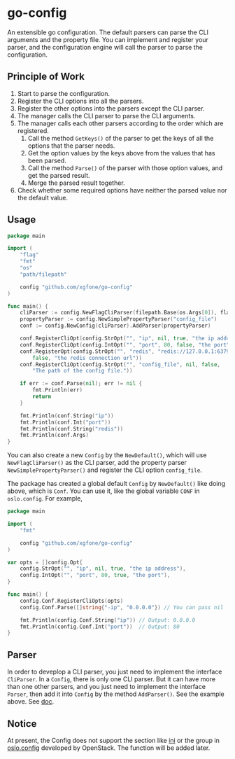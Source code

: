 # go-config
An extensible go configuration. The default parsers can parse the CLI arguments and the property file. You can implement and register your parser, and the configuration engine will call the parser to parse the configuration.

## Principle of Work

1. Start to parse the configuration.
2. Register the CLI options into all the parsers.
3. Register the other options into the parsers except the CLI parser.
4. The manager calls the CLI parser to parse the CLI arguments.
5. The manager calls each other parsers according to the order which are registered.
    1. Call the method `GetKeys()` of the parser to get the keys of all the options that the parser needs.
    2. Get the option values by the keys above from the values that has been parsed.
    3. Call the method `Parse()` of the parser with those option values, and get the parsed result.
    4. Merge the parsed result together.
6. Check whether some required options have neither the parsed value nor the default value.

## Usage
```go
package main

import (
	"flag"
	"fmt"
	"os"
	"path/filepath"

	config "github.com/xgfone/go-config"
)

func main() {
	cliParser := config.NewFlagCliParser(filepath.Base(os.Args[0]), flag.ExitOnError)
	propertyParser := config.NewSimplePropertyParser("config_file")
	conf := config.NewConfig(cliParser).AddParser(propertyParser)

	conf.RegisterCliOpt(config.StrOpt("", "ip", nil, true, "the ip address"))
	conf.RegisterCliOpt(config.IntOpt("", "port", 80, false, "the port"))
	conf.RegisterOpt(config.StrOpt("", "redis", "redis://127.0.0.1:6379/0",
		false, "the redis connection url"))
	conf.RegisterCliOpt(config.StrOpt("", "config_file", nil, false,
		"The path of the config file."))

	if err := conf.Parse(nil); err != nil {
		fmt.Println(err)
		return
	}

	fmt.Println(conf.String("ip"))
	fmt.Println(conf.Int("port"))
	fmt.Println(conf.String("redis"))
	fmt.Println(conf.Args)
}
```

You can also create a new `Config` by the `NewDefault()`, which will use `NewFlagCliParser()` as the CLI parser, add the property parser `NewSimplePropertyParser()` and register the CLI option `config_file`.

The package has created a global default `Config` by `NewDefault()` like doing above, which is `Conf`. You can use it, like the global variable `CONF` in `oslo.config`. For example,
```go
package main

import (
	"fmt"

	config "github.com/xgfone/go-config"
)

var opts = []config.Opt{
	config.StrOpt("", "ip", nil, true, "the ip address"),
	config.IntOpt("", "port", 80, true, "the port"),
}

func main() {
	config.Conf.RegisterCliOpts(opts)
	config.Conf.Parse([]string{"-ip", "0.0.0.0"}) // You can pass nil

	fmt.Println(config.Conf.String("ip")) // Output: 0.0.0.0
	fmt.Println(config.Conf.Int("port"))  // Output: 80
}
```

## Parser

In order to deveplop a CLI parser, you just need to implement the interface `CliParser`. In a `Config`, there is only one CLI parser. But it can have more than one other parsers, and you just need to implement the interface `Parser`, then add it into `Config` by the method `AddParser()`. See the example above. See [doc](https://godoc.org/github.com/xgfone/go-config).

## Notice
At present, the Config does not support the section like [ini](https://github.com/go-ini/ini) or the group in [oslo.config](https://github.com/openstack/oslo.config) developed by OpenStack. The function will be added later.
